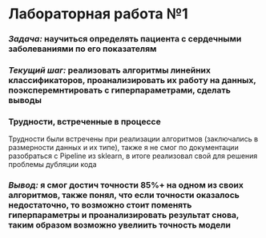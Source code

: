 # Лабораторная работа №1

### ***Задача:*** научиться определять пациента с сердечными заболеваниями по его показателям

### ***Текущий шаг:*** реализовать алгоритмы линейних классификаторов, проанализировать их работу на данных, поэксперемнтировать с гиперпараметрами, сделать выводы

### Трудности, встреченные в процессе

Трудности были встречены при реализации алгоритмов (заключались в размерности данных и их типе), также я не смог по документации разобраться с Pipeline из sklearn, в итоге реализовал свой для решения проблемы дубляции кода

### ***Вывод:*** я смог достич точности 85%+ на одном из своих алгоритмов, также понял, что если точности оказалось недостаточно, то возможно стоит поменять гиперпараметры и проанализировать результат снова, таким образом возможно увелиить точность модели